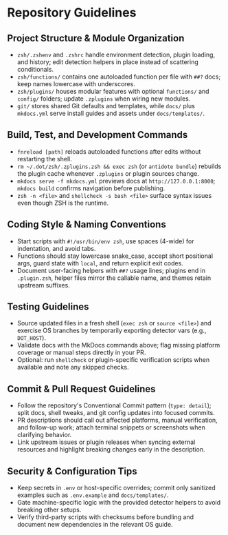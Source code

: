 # Repository Guidelines

## Project Structure & Module Organization
- `zsh/.zshenv` and `.zshrc` handle environment detection, plugin loading, and history; edit detection helpers in place instead of scattering conditionals.
- `zsh/functions/` contains one autoloaded function per file with `##?` docs; keep names lowercase with underscores.
- `zsh/plugins/` houses modular features with optional `functions/` and `config/` folders; update `.zplugins` when wiring new modules.
- `git/` stores shared Git defaults and templates, while `docs/` plus `mkdocs.yml` serve install guides and assets under `docs/templates/`.

## Build, Test, and Development Commands
- `fnreload [path]` reloads autoloaded functions after edits without restarting the shell.
- `rm ~/.dot/zsh/.zplugins.zsh && exec zsh` (or `antidote bundle`) rebuilds the plugin cache whenever `.zplugins` or plugin sources change.
- `mkdocs serve -f mkdocs.yml` previews docs at `http://127.0.0.1:8000`; `mkdocs build` confirms navigation before publishing.
- `zsh -n <file>` and `shellcheck -s bash <file>` surface syntax issues even though ZSH is the runtime.

## Coding Style & Naming Conventions
- Start scripts with `#!/usr/bin/env zsh`, use spaces (4-wide) for indentation, and avoid tabs.
- Functions should stay lowercase snake_case, accept short positional args, guard state with `local`, and return explicit exit codes.
- Document user-facing helpers with `##?` usage lines; plugins end in `.plugin.zsh`, helper files mirror the callable name, and themes retain upstream suffixes.

## Testing Guidelines
- Source updated files in a fresh shell (`exec zsh` or `source <file>`) and exercise OS branches by temporarily exporting detector vars (e.g., `DOT_HOST`).
- Validate docs with the MkDocs commands above; flag missing platform coverage or manual steps directly in your PR.
- Optional: run `shellcheck` or plugin-specific verification scripts when available and note any skipped checks.

## Commit & Pull Request Guidelines
- Follow the repository's Conventional Commit pattern (`type: detail`); split docs, shell tweaks, and git config updates into focused commits.
- PR descriptions should call out affected platforms, manual verification, and follow-up work; attach terminal snippets or screenshots when clarifying behavior.
- Link upstream issues or plugin releases when syncing external resources and highlight breaking changes early in the description.

## Security & Configuration Tips
- Keep secrets in `.env` or host-specific overrides; commit only sanitized examples such as `.env.example` and `docs/templates/`.
- Gate machine-specific logic with the provided detector helpers to avoid breaking other setups.
- Verify third-party scripts with checksums before bundling and document new dependencies in the relevant OS guide.
